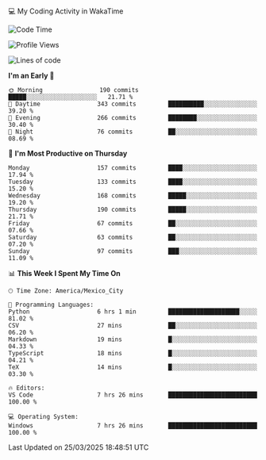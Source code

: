 💻 My Coding Activity in WakaTime
<!--START_SECTION:waka-->
![Code Time](http://img.shields.io/badge/Code%20Time-305%20hrs%2012%20mins-blue)

![Profile Views](http://img.shields.io/badge/Profile%20Views-0-blue)

![Lines of code](https://img.shields.io/badge/From%20Hello%20World%20I%27ve%20Written-1.9%20million%20lines%20of%20code-blue)

**I'm an Early 🐤** 

```text
🌞 Morning                190 commits         █████░░░░░░░░░░░░░░░░░░░░   21.71 % 
🌆 Daytime                343 commits         ██████████░░░░░░░░░░░░░░░   39.20 % 
🌃 Evening                266 commits         ████████░░░░░░░░░░░░░░░░░   30.40 % 
🌙 Night                  76 commits          ██░░░░░░░░░░░░░░░░░░░░░░░   08.69 % 
```
📅 **I'm Most Productive on Thursday** 

```text
Monday                   157 commits         ████░░░░░░░░░░░░░░░░░░░░░   17.94 % 
Tuesday                  133 commits         ████░░░░░░░░░░░░░░░░░░░░░   15.20 % 
Wednesday                168 commits         █████░░░░░░░░░░░░░░░░░░░░   19.20 % 
Thursday                 190 commits         █████░░░░░░░░░░░░░░░░░░░░   21.71 % 
Friday                   67 commits          ██░░░░░░░░░░░░░░░░░░░░░░░   07.66 % 
Saturday                 63 commits          ██░░░░░░░░░░░░░░░░░░░░░░░   07.20 % 
Sunday                   97 commits          ███░░░░░░░░░░░░░░░░░░░░░░   11.09 % 
```


📊 **This Week I Spent My Time On** 

```text
🕑︎ Time Zone: America/Mexico_City

💬 Programming Languages: 
Python                   6 hrs 1 min         ████████████████████░░░░░   81.02 % 
CSV                      27 mins             ██░░░░░░░░░░░░░░░░░░░░░░░   06.20 % 
Markdown                 19 mins             █░░░░░░░░░░░░░░░░░░░░░░░░   04.33 % 
TypeScript               18 mins             █░░░░░░░░░░░░░░░░░░░░░░░░   04.21 % 
TeX                      14 mins             █░░░░░░░░░░░░░░░░░░░░░░░░   03.30 % 

🔥 Editors: 
VS Code                  7 hrs 26 mins       █████████████████████████   100.00 % 

💻 Operating System: 
Windows                  7 hrs 26 mins       █████████████████████████   100.00 % 
```


 Last Updated on 25/03/2025 18:48:51 UTC
<!--END_SECTION:waka-->

